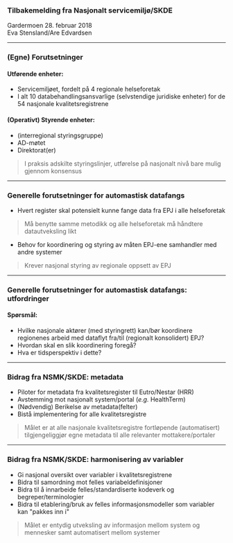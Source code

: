 ### Tilbakemelding fra Nasjonalt servicemiljø/SKDE
Gardermoen 28. februar 2018
<br>
Eva Stensland/Are Edvardsen

---

### (Egne) Forutsetninger
#### Utførende enheter:
- Servicemiljøet, fordelt på 4 regionale helseforetak
- I alt 10 databehandlingsansvarlige (selvstendige juridiske enheter) for de 54 nasjonale kvalitetsregistrene
#### (Operativt) Styrende enheter:
- (interregional styringsgruppe)
- AD-møtet
- Direktorat(er)

> I praksis adskilte styringslinjer, utførelse på nasjonalt nivå bare mulig gjennom konsensus

---

### Generelle forutsetninger for automastisk datafangs

- Hvert register skal potensielt kunne fange data fra EPJ i alle helseforetak

> Må benytte samme metodikk og alle helseforetak må håndtere datautveksling likt

- Behov for koordinering og styring av måten EPJ-ene samhandler med andre systemer

> Krever nasjonal styring av regionale oppsett av EPJ

---

### Generelle forutsetninger for automastisk datafangs: utfordringer

#### Spørsmål:
- Hvilke nasjonale aktører (med styringrett) kan/bør koordinere regionenes arbeid med dataflyt fra/til (regionalt konsolidert) EPJ?
- Hvordan skal en slik koordinering foregå?
- Hva er tidsperspektiv i dette?

---

### Bidrag fra NSMK/SKDE: metadata
- Piloter for metadata fra kvalitetsregister til Eutro/Nestar (HRR)
- Avstemming mot nasjonalt system/portal (*e.g.* HealthTerm)
- (Nødvendig) Berikelse av metadata(felter)
- Bistå implementering for alle kvalitetsregistre

> Målet er at alle nasjonale kvalitetsregistre fortløpende (automatisert) tilgjengeliggjør egne metadata til alle relevanter mottakere/portaler

---


### Bidrag fra NSMK/SKDE: harmonisering av variabler
- Gi nasjonal oversikt over variabler i kvalitetsregistrene
- Bidra til samordning mot felles variabeldefinisjoner
- Bidra til å innarbeide felles/standardiserte kodeverk og begreper/terminologier
- Bidra til etablering/bruk av felles informasjonsmodeller som variabler kan "pakkes inn i"

> Målet er entydig utveksling av informasjon mellom system og mennesker samt automatisert mellom systemer